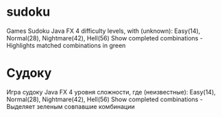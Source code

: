 # sudoku
 Games Sudoku Java FX
 4 difficulty levels, with (unknown): Easy(14), Normal(28), Nightmare(42), Hell(56)
 Show completed combinations - Highlights matched combinations in green


# Судоку
 Игра судоку Java FX
 4 уровня сложности, где (неизвестные): Easy(14), Normal(28), Nightmare(42), Hell(56)
 Show completed combinations - Выделяет зеленым совпавшие комбинации
